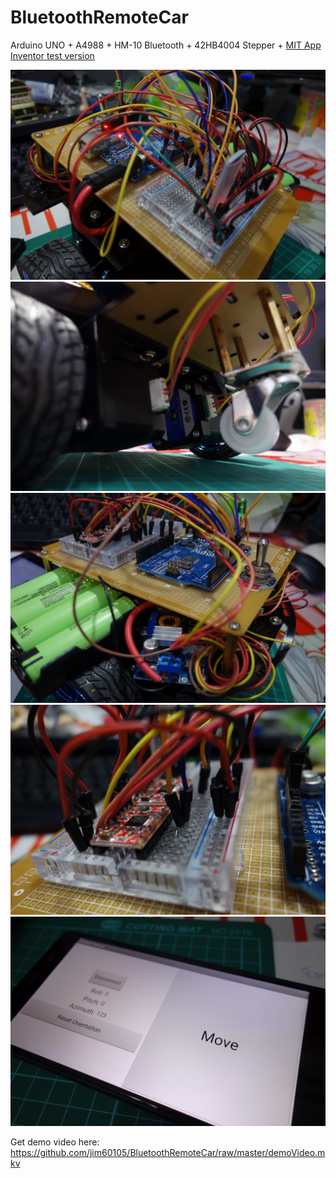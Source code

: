 # BluetoothRemoteCar
Arduino UNO + A4988 + HM-10 Bluetooth + 42HB4004 Stepper + [MIT App Inventor test version](http://ai2-test.appinventor.mit.edu)

![Pic1](https://github.com/jim60105/BluetoothRemoteCar/raw/master/demoPics/00364419.jpg)
![Pic2](https://github.com/jim60105/BluetoothRemoteCar/raw/master/demoPics/56375951.jpg)
![Pic3](https://github.com/jim60105/BluetoothRemoteCar/raw/master/demoPics/64682110.jpg)
![Pic4](https://github.com/jim60105/BluetoothRemoteCar/raw/master/demoPics/79068372.jpg)
![app](https://github.com/jim60105/BluetoothRemoteCar/raw/master/demoPics/app.jpg)

Get demo video here: https://github.com/jim60105/BluetoothRemoteCar/raw/master/demoVideo.mkv
